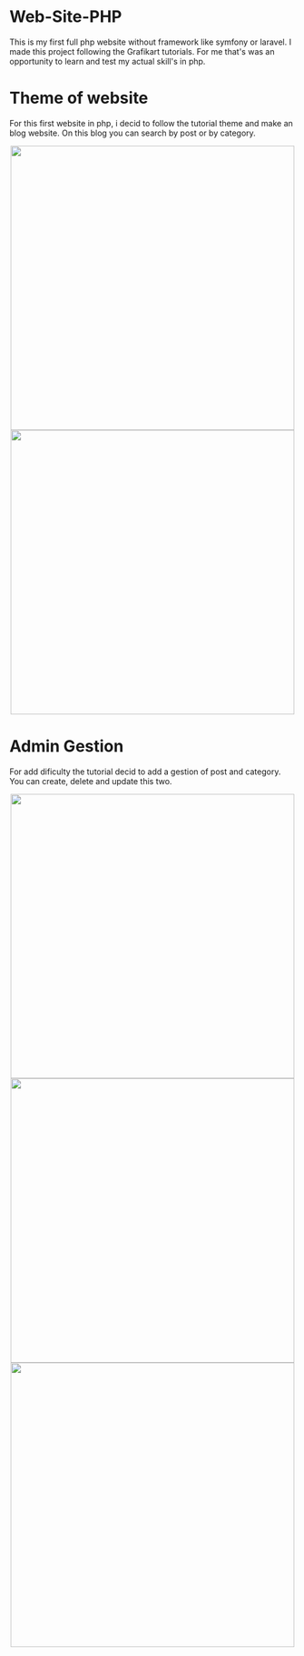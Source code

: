 # Web-Site-PHP
This is my first full php website without framework like symfony or laravel. I made this project following the Grafikart tutorials. For me that's was an opportunity to learn and test my actual skill's in php. 

# Theme of website
For this first website in php, i decid to follow the tutorial theme and make an blog website. On this blog you can search by post or by category.
<p align="center">
  <img src="https://image.noelshack.com/fichiers/2024/26/7/1719749613-screenshot-2024-06-30-at-13-15-00.png" width="500" />
  <img src="https://image.noelshack.com/fichiers/2024/26/7/1719749613-screenshot-2024-06-30-at-13-15-29.png" width="500" />
</p>

# Admin Gestion
For add dificulty the tutorial decid to add a gestion of post and category. You can create, delete and update this two.
<p align="center">
  <img src="https://image.noelshack.com/fichiers/2024/26/7/1719751883-screenshot-2024-06-30-at-13-16-24.png" width="500" />
  <img src="https://image.noelshack.com/fichiers/2024/26/7/1719751883-screenshot-2024-06-30-at-13-16-46.png" width="500" />
  <img src="https://image.noelshack.com/fichiers/2024/26/7/1719751883-screenshot-2024-06-30-at-13-17-17.png" width="500" />
</p>
